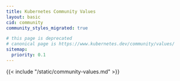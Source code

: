 ```yaml
---
title: Kubernetes Community Values
layout: basic
cid: community
community_styles_migrated: true

# this page is deprecated
# canonical page is https://www.kubernetes.dev/community/values/
sitemap:
  priority: 0.1
---
```

<div class="community-section" id="values-legacy">
{{< include "/static/community-values.md" >}}
</div>

<!-- no need to localize this file, nor the contents of the static directory -->
<!-- if localizing, find the appropriate localized version of the CNCF code of
     conduct, and link directly to that -->
